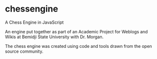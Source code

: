 # chessengine
A Chess Engine in JavaScript

An engine put together as part of an Academic Project for Weblogs and Wikis at Bemidji State University with Dr. Morgan.

The chess engine was created using code and tools drawn from the open source community. 
